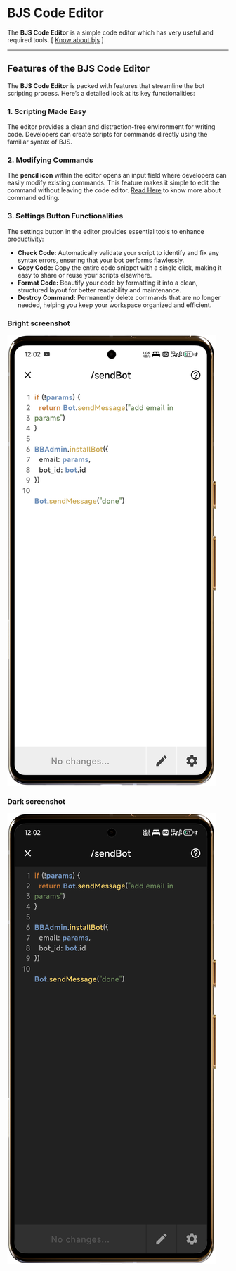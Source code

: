 # BJS Code Editor

The **BJS Code Editor** is a simple code editor which has very useful and required tools. [ [Know about bjs](/bjs) ]

---

## Features of the BJS Code Editor  

The **BJS Code Editor** is packed with features that streamline the bot scripting process. Here’s a detailed look at its key functionalities:  

### 1. Scripting Made Easy  
The editor provides a clean and distraction-free environment for writing code. Developers can create scripts for commands directly using the familiar syntax of BJS.  

### 2. Modifying Commands  
The **pencil icon** within the editor opens an input field where developers can easily modify existing commands. This feature makes it simple to edit the command without leaving the code editor.
[Read Here](/commands) to know more about command editing.

### 3. Settings Button Functionalities  
The settings button in the editor provides essential tools to enhance productivity:  
- **Check Code:** Automatically validate your script to identify and fix any syntax errors, ensuring that your bot performs flawlessly.  
- **Copy Code:** Copy the entire code snippet with a single click, making it easy to share or reuse your scripts elsewhere.  
- **Format Code:** Beautify your code by formatting it into a clean, structured layout for better readability and maintenance.  
- **Destroy Command:** Permanently delete commands that are no longer needed, helping you keep your workspace organized and efficient.

### Bright screenshot 
![editor-bright](/.gitbook/assets/code-editor-bright.png) 

### Dark screenshot 
![editor-dark](/.gitbook/assets/code-editor-dark.png)
